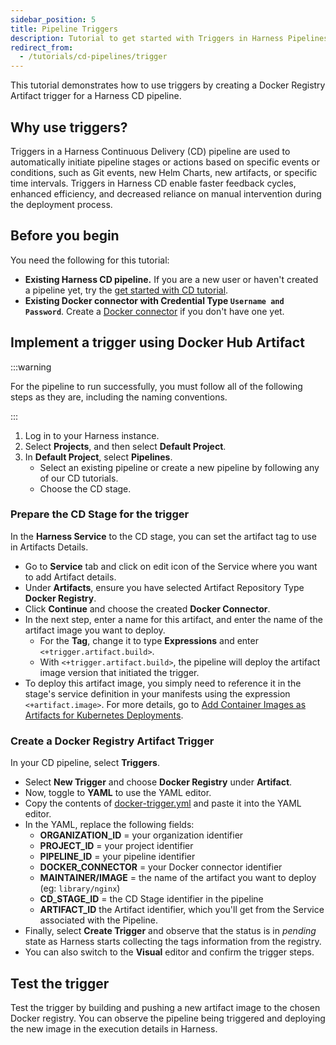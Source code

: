 ```yaml
---
sidebar_position: 5
title: Pipeline Triggers
description: Tutorial to get started with Triggers in Harness Pipelines.
redirect_from:
  - /tutorials/cd-pipelines/trigger
---
```


This tutorial demonstrates how to use triggers by creating a Docker Registry Artifact trigger for a Harness CD pipeline.

## Why use triggers?

Triggers in a Harness Continuous Delivery (CD) pipeline are used to automatically initiate pipeline stages or actions based on specific events or conditions, such as Git events, new Helm Charts, new artifacts, or specific time intervals. Triggers in Harness CD enable faster feedback cycles, enhanced efficiency, and decreased reliance on manual intervention during the deployment process.

## Before you begin

You need the following for this tutorial:

- **Existing Harness CD pipeline.** If you are a new user or haven't created a pipeline yet, try the [get started with CD tutorial](/docs/continuous-delivery/get-started/cd-tutorials/manifest).
- **Existing Docker connector with Credential Type `Username and Password`**. Create a [Docker connector](/docs/platform/connectors/cloud-providers/ref-cloud-providers/docker-registry-connector-settings-reference) if you don't have one yet.

## Implement a trigger using Docker Hub Artifact

:::warning

For the pipeline to run successfully, you must follow all of the following steps as they are, including the naming conventions.

:::

1. Log in to your Harness instance.
2. Select **Projects**, and then select **Default Project**.
3. In **Default Project**, select **Pipelines**.
   - Select an existing pipeline or create a new pipeline by following any of our CD tutorials.
   - Choose the CD stage.

### Prepare the CD Stage for the trigger

In the **Harness Service** to the CD stage, you can set the artifact tag to use in Artifacts Details.
   - Go to **Service** tab and click on edit icon of the Service where you want to add Artifact details.
   - Under **Artifacts**, ensure you have selected Artifact Repository Type **Docker Registry**.
   - Click **Continue** and choose the created **Docker Connector**.
   - In the next step, enter a name for this artifact, and enter the name of the artifact image you want to deploy.
     - For the **Tag**, change it to type **Expressions** and enter `<+trigger.artifact.build>`.
     - With `<+trigger.artifact.build>`, the pipeline will deploy the artifact image version that initiated the trigger.
   - To deploy this artifact image, you simply need to reference it in the stage's service definition in your manifests using the expression `<+artifact.image>`. For more details, go to [Add Container Images as Artifacts for Kubernetes Deployments](https://developer.harness.io/docs/continuous-delivery/deploy-srv-diff-platforms/kubernetes/cd-kubernetes-category/add-artifacts-for-kubernetes-deployments/).

### Create a Docker Registry Artifact Trigger

In your CD pipeline, select **Triggers**.
   - Select **New Trigger** and choose **Docker Registry** under **Artifact**.
   - Now, toggle to **YAML** to use the YAML editor.
   - Copy the contents of [docker-trigger.yml](https://github.com/harness-community/harnesscd-example-apps/blob/master/harness-platform/triggers/docker-trigger.yml) and paste it into the YAML editor.
   - In the YAML, replace the following fields:
     - **ORGANIZATION_ID** = your organization identifier
     - **PROJECT_ID** = your project identifier
     - **PIPELINE_ID** = your pipeline identifier
     - **DOCKER_CONNECTOR** = your Docker connector identifier
     - **MAINTAINER/IMAGE** = the name of the artifact you want to deploy (eg: `library/nginx`)
     - **CD_STAGE_ID** = the CD Stage identifier in the pipeline
     - **ARTIFACT_ID** the Artifact identifier, which you'll get from the Service associated with the Pipeline.
   - Finally, select **Create Trigger** and observe that the status is in _pending_ state as Harness starts collecting the tags information from the registry.
   - You can also switch to the **Visual** editor and confirm the trigger steps.

## Test the trigger

Test the trigger by building and pushing a new artifact image to the chosen Docker registry. You can observe the pipeline being triggered and deploying the new image in the execution details in Harness.
